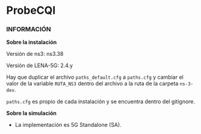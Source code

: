 # ProbeCQI
 
### INFORMACIÓN

**Sobre la instalación**

Versión de ns3: ns3.38

Versión de LENA-5G: 2.4.y

Hay que duplicar el archivo `paths_default.cfg` a `paths.cfg` y cambiar el valor de la variable `RUTA_NS3` dentro del archivo a la ruta de la carpeta `ns-3-dev`. 

`paths.cfg` es propio de cada instalación y se encuentra dentro del gitignore.

**Sobre la simulación**

- La implementación es 5G Standalone (SA).
